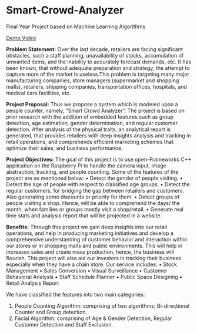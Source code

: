 # Smart-Crowd-Analyzer
Final Year Project based on Machine Learning Algorithms

[Demo Video](https://youtu.be/ggC7FZuL7wk)

**Problem Statement:**
Over the last decade, retailers are facing significant obstacles, such a staff planning, unavailability
of stocks, accumulation of unwanted items, and the inability to accurately forecast demands,
etc. It has been known, that without adequate preparation and strategy, the attempt to capture
more of the market is useless.This problem is targeting many major manufacturing companies,
store managers (supermarket and shopping malls), retailers, shipping companies, transportation
offices, hospitals, and medical care facilities, etc.

**Project Proposal:**
Thus we propose a system which is modeled upon a people counter, namely, ”Smart Crowd
Analyzer”. The project is based on prior research with the addition of embedded features such as
group detection, age estimation, gender determination, and regular customer detection. After
analysis of the physical traits, an analytical report is generated, that provides retailers with deep
insights analysis and tracking in retail operations, and comprehends efficient marketing schemes
that optimize their sales, and business performance.

**Project Objectives:**
The goal of this project is to use open-Frameworks C++ application on the Raspberry Pi to
handle the camera input, image abstraction, tracking, and people counting. Some of the features
of the project are as mentioned below:
• Detect the gender of people visiting.
• Detect the age of people with respect to classified age groups.
• Detect the regular customers, for bridging the gap between retailers and customers. Also
generating some discounts or priority for them.
• Detect groups of people visiting a shop. Hence, will be able to comprehend the days/ the
month, when families or groups mostly visit a shop/retail.
• Generate real time stats and analysis report that will be projected in a website.

**Benefits:**
Through this project we gain deep insights into our retail operations, and help in producing
marketing initiatives and develop a comprehensive understanding of customer behavior and interaction
within our stores or in shopping malls and public environments. This will help in
increases sales and create mass production, hence, the business will flourish. This project will
also aid our investors in tracking their business especially when they have a chain store.
Our service includes:
• Stock Management
• Sales Conversion
• Visual Surveillance
• Customer Behavioral Analysis
• Staff Schedule Planner
• Public Space Designing
• Retail Analysis Report

We have classified the features into two main categories:
1. People Counting Algorithm:
comprising of two algorithms; Bi-directional Counter and Group detection.
2. Facial Algorithm:
comprising of Age & Gender Detection, Regular Customer Detection and Staff Exclusion.

